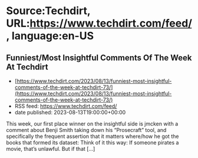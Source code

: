 # Source:Techdirt, URL:https://www.techdirt.com/feed/, language:en-US

## Funniest/Most Insightful Comments Of The Week At Techdirt
 - [https://www.techdirt.com/2023/08/13/funniest-most-insightful-comments-of-the-week-at-techdirt-73/](https://www.techdirt.com/2023/08/13/funniest-most-insightful-comments-of-the-week-at-techdirt-73/)
 - RSS feed: https://www.techdirt.com/feed/
 - date published: 2023-08-13T19:00:00+00:00

This week, our first place winner on the insightful side is jmcken with a comment about Benji Smith taking down his &#8220;Prosecraft&#8221; tool, and specifically the frequent assertion that it matters where/how he got the books that formed its dataset: Think of it this way: If someone pirates a movie, that’s unlawful. But if that [&#8230;]

